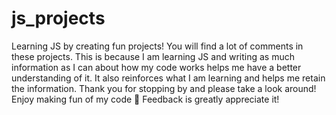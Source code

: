 # js_projects
Learning JS by creating fun projects!
You will find a lot of comments in these projects.
This is because I am learning JS and writing as much information as I can about how my code works helps me have a better understanding of it.
It also reinforces what I am learning and helps me retain the information.
Thank you for stopping by and please take a look around!
Enjoy making fun of my code 🤣
Feedback is greatly appreciate it!
